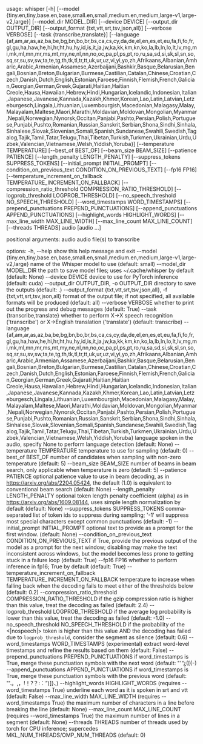 usage: whisper [-h]
               [--model {tiny.en,tiny,base.en,base,small.en,small,medium.en,medium,large-v1,large-v2,large}]
               [--model_dir MODEL_DIR] [--device DEVICE]
               [--output_dir OUTPUT_DIR]
               [--output_format {txt,vtt,srt,tsv,json,all}]
               [--verbose VERBOSE] [--task {transcribe,translate}]
               [--language {af,am,ar,as,az,ba,be,bg,bn,bo,br,bs,ca,cs,cy,da,de,el,en,es,et,eu,fa,fi,fo,fr,gl,gu,ha,haw,he,hi,hr,ht,hu,hy,id,is,it,ja,jw,ka,kk,km,kn,ko,la,lb,ln,lo,lt,lv,mg,mi,mk,ml,mn,mr,ms,mt,my,ne,nl,nn,no,oc,pa,pl,ps,pt,ro,ru,sa,sd,si,sk,sl,sn,so,sq,sr,su,sv,sw,ta,te,tg,th,tk,tl,tr,tt,uk,ur,uz,vi,yi,yo,zh,Afrikaans,Albanian,Amharic,Arabic,Armenian,Assamese,Azerbaijani,Bashkir,Basque,Belarusian,Bengali,Bosnian,Breton,Bulgarian,Burmese,Castilian,Catalan,Chinese,Croatian,Czech,Danish,Dutch,English,Estonian,Faroese,Finnish,Flemish,French,Galician,Georgian,German,Greek,Gujarati,Haitian,Haitian Creole,Hausa,Hawaiian,Hebrew,Hindi,Hungarian,Icelandic,Indonesian,Italian,Japanese,Javanese,Kannada,Kazakh,Khmer,Korean,Lao,Latin,Latvian,Letzeburgesch,Lingala,Lithuanian,Luxembourgish,Macedonian,Malagasy,Malay,Malayalam,Maltese,Maori,Marathi,Moldavian,Moldovan,Mongolian,Myanmar,Nepali,Norwegian,Nynorsk,Occitan,Panjabi,Pashto,Persian,Polish,Portuguese,Punjabi,Pushto,Romanian,Russian,Sanskrit,Serbian,Shona,Sindhi,Sinhala,Sinhalese,Slovak,Slovenian,Somali,Spanish,Sundanese,Swahili,Swedish,Tagalog,Tajik,Tamil,Tatar,Telugu,Thai,Tibetan,Turkish,Turkmen,Ukrainian,Urdu,Uzbek,Valencian,Vietnamese,Welsh,Yiddish,Yoruba}]
               [--temperature TEMPERATURE] [--best_of BEST_OF]
               [--beam_size BEAM_SIZE] [--patience PATIENCE]
               [--length_penalty LENGTH_PENALTY]
               [--suppress_tokens SUPPRESS_TOKENS]
               [--initial_prompt INITIAL_PROMPT]
               [--condition_on_previous_text CONDITION_ON_PREVIOUS_TEXT]
               [--fp16 FP16]
               [--temperature_increment_on_fallback TEMPERATURE_INCREMENT_ON_FALLBACK]
               [--compression_ratio_threshold COMPRESSION_RATIO_THRESHOLD]
               [--logprob_threshold LOGPROB_THRESHOLD]
               [--no_speech_threshold NO_SPEECH_THRESHOLD]
               [--word_timestamps WORD_TIMESTAMPS]
               [--prepend_punctuations PREPEND_PUNCTUATIONS]
               [--append_punctuations APPEND_PUNCTUATIONS]
               [--highlight_words HIGHLIGHT_WORDS]
               [--max_line_width MAX_LINE_WIDTH]
               [--max_line_count MAX_LINE_COUNT] [--threads THREADS]
               audio [audio ...]

positional arguments:
  audio                 audio file(s) to transcribe

options:
  -h, --help            show this help message and exit
  --model {tiny.en,tiny,base.en,base,small.en,small,medium.en,medium,large-v1,large-v2,large}
                        name of the Whisper model to use (default: small)
  --model_dir MODEL_DIR
                        the path to save model files; uses ~/.cache/whisper by
                        default (default: None)
  --device DEVICE       device to use for PyTorch inference (default: cuda)
  --output_dir OUTPUT_DIR, -o OUTPUT_DIR
                        directory to save the outputs (default: .)
  --output_format {txt,vtt,srt,tsv,json,all}, -f {txt,vtt,srt,tsv,json,all}
                        format of the output file; if not specified, all
                        available formats will be produced (default: all)
  --verbose VERBOSE     whether to print out the progress and debug messages
                        (default: True)
  --task {transcribe,translate}
                        whether to perform X->X speech recognition
                        ('transcribe') or X->English translation ('translate')
                        (default: transcribe)
  --language {af,am,ar,as,az,ba,be,bg,bn,bo,br,bs,ca,cs,cy,da,de,el,en,es,et,eu,fa,fi,fo,fr,gl,gu,ha,haw,he,hi,hr,ht,hu,hy,id,is,it,ja,jw,ka,kk,km,kn,ko,la,lb,ln,lo,lt,lv,mg,mi,mk,ml,mn,mr,ms,mt,my,ne,nl,nn,no,oc,pa,pl,ps,pt,ro,ru,sa,sd,si,sk,sl,sn,so,sq,sr,su,sv,sw,ta,te,tg,th,tk,tl,tr,tt,uk,ur,uz,vi,yi,yo,zh,Afrikaans,Albanian,Amharic,Arabic,Armenian,Assamese,Azerbaijani,Bashkir,Basque,Belarusian,Bengali,Bosnian,Breton,Bulgarian,Burmese,Castilian,Catalan,Chinese,Croatian,Czech,Danish,Dutch,English,Estonian,Faroese,Finnish,Flemish,French,Galician,Georgian,German,Greek,Gujarati,Haitian,Haitian Creole,Hausa,Hawaiian,Hebrew,Hindi,Hungarian,Icelandic,Indonesian,Italian,Japanese,Javanese,Kannada,Kazakh,Khmer,Korean,Lao,Latin,Latvian,Letzeburgesch,Lingala,Lithuanian,Luxembourgish,Macedonian,Malagasy,Malay,Malayalam,Maltese,Maori,Marathi,Moldavian,Moldovan,Mongolian,Myanmar,Nepali,Norwegian,Nynorsk,Occitan,Panjabi,Pashto,Persian,Polish,Portuguese,Punjabi,Pushto,Romanian,Russian,Sanskrit,Serbian,Shona,Sindhi,Sinhala,Sinhalese,Slovak,Slovenian,Somali,Spanish,Sundanese,Swahili,Swedish,Tagalog,Tajik,Tamil,Tatar,Telugu,Thai,Tibetan,Turkish,Turkmen,Ukrainian,Urdu,Uzbek,Valencian,Vietnamese,Welsh,Yiddish,Yoruba}
                        language spoken in the audio, specify None to perform
                        language detection (default: None)
  --temperature TEMPERATURE
                        temperature to use for sampling (default: 0)
  --best_of BEST_OF     number of candidates when sampling with non-zero
                        temperature (default: 5)
  --beam_size BEAM_SIZE
                        number of beams in beam search, only applicable when
                        temperature is zero (default: 5)
  --patience PATIENCE   optional patience value to use in beam decoding, as in
                        https://arxiv.org/abs/2204.05424, the default (1.0) is
                        equivalent to conventional beam search (default: None)
  --length_penalty LENGTH_PENALTY
                        optional token length penalty coefficient (alpha) as
                        in https://arxiv.org/abs/1609.08144, uses simple
                        length normalization by default (default: None)
  --suppress_tokens SUPPRESS_TOKENS
                        comma-separated list of token ids to suppress during
                        sampling; '-1' will suppress most special characters
                        except common punctuations (default: -1)
  --initial_prompt INITIAL_PROMPT
                        optional text to provide as a prompt for the first
                        window. (default: None)
  --condition_on_previous_text CONDITION_ON_PREVIOUS_TEXT
                        if True, provide the previous output of the model as a
                        prompt for the next window; disabling may make the
                        text inconsistent across windows, but the model
                        becomes less prone to getting stuck in a failure loop
                        (default: True)
  --fp16 FP16           whether to perform inference in fp16; True by default
                        (default: True)
  --temperature_increment_on_fallback TEMPERATURE_INCREMENT_ON_FALLBACK
                        temperature to increase when falling back when the
                        decoding fails to meet either of the thresholds below
                        (default: 0.2)
  --compression_ratio_threshold COMPRESSION_RATIO_THRESHOLD
                        if the gzip compression ratio is higher than this
                        value, treat the decoding as failed (default: 2.4)
  --logprob_threshold LOGPROB_THRESHOLD
                        if the average log probability is lower than this
                        value, treat the decoding as failed (default: -1.0)
  --no_speech_threshold NO_SPEECH_THRESHOLD
                        if the probability of the <|nospeech|> token is higher
                        than this value AND the decoding has failed due to
                        `logprob_threshold`, consider the segment as silence
                        (default: 0.6)
  --word_timestamps WORD_TIMESTAMPS
                        (experimental) extract word-level timestamps and
                        refine the results based on them (default: False)
  --prepend_punctuations PREPEND_PUNCTUATIONS
                        if word_timestamps is True, merge these punctuation
                        symbols with the next word (default: "'“¿([{-)
  --append_punctuations APPEND_PUNCTUATIONS
                        if word_timestamps is True, merge these punctuation
                        symbols with the previous word (default:
                        "'.。,，!！?？:：”)]}、)
  --highlight_words HIGHLIGHT_WORDS
                        (requires --word_timestamps True) underline each word
                        as it is spoken in srt and vtt (default: False)
  --max_line_width MAX_LINE_WIDTH
                        (requires --word_timestamps True) the maximum number
                        of characters in a line before breaking the line
                        (default: None)
  --max_line_count MAX_LINE_COUNT
                        (requires --word_timestamps True) the maximum number
                        of lines in a segment (default: None)
  --threads THREADS     number of threads used by torch for CPU inference;
                        supercedes MKL_NUM_THREADS/OMP_NUM_THREADS (default:
                        0)

